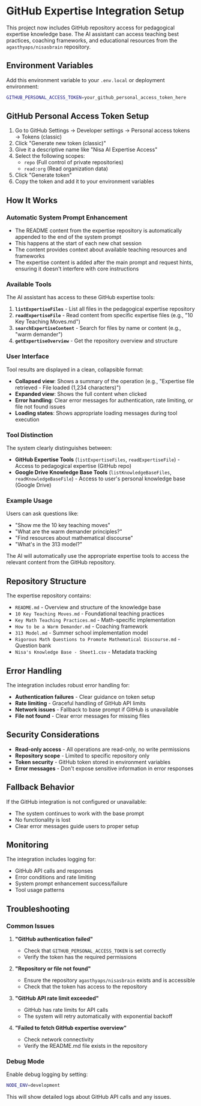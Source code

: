 # GitHub Expertise Integration Setup

This project now includes GitHub repository access for pedagogical expertise knowledge base. The AI assistant can access teaching best practices, coaching frameworks, and educational resources from the `agasthyaps/nisasbrain` repository.

## Environment Variables

Add this environment variable to your `.env.local` or deployment environment:

```bash
GITHUB_PERSONAL_ACCESS_TOKEN=your_github_personal_access_token_here
```

## GitHub Personal Access Token Setup

1. Go to GitHub Settings → Developer settings → Personal access tokens → Tokens (classic)
2. Click "Generate new token (classic)"
3. Give it a descriptive name like "Nisa AI Expertise Access"
4. Select the following scopes:
   - `repo` (Full control of private repositories)
   - `read:org` (Read organization data)
5. Click "Generate token"
6. Copy the token and add it to your environment variables

## How It Works

### Automatic System Prompt Enhancement
- The README content from the expertise repository is automatically appended to the end of the system prompt
- This happens at the start of each new chat session
- The content provides context about available teaching resources and frameworks
- The expertise content is added after the main prompt and request hints, ensuring it doesn't interfere with core instructions

### Available Tools

The AI assistant has access to these GitHub expertise tools:

1. **`listExpertiseFiles`** - List all files in the pedagogical expertise repository
2. **`readExpertiseFile`** - Read content from specific expertise files (e.g., "10 Key Teaching Moves.md")
3. **`searchExpertiseContent`** - Search for files by name or content (e.g., "warm demander")
4. **`getExpertiseOverview`** - Get the repository overview and structure

### User Interface

Tool results are displayed in a clean, collapsible format:
- **Collapsed view**: Shows a summary of the operation (e.g., "Expertise file retrieved - File loaded (1,234 characters)")
- **Expanded view**: Shows the full content when clicked
- **Error handling**: Clear error messages for authentication, rate limiting, or file not found issues
- **Loading states**: Shows appropriate loading messages during tool execution

### Tool Distinction

The system clearly distinguishes between:

- **GitHub Expertise Tools** (`listExpertiseFiles`, `readExpertiseFile`) - Access to pedagogical expertise (GitHub repo)
- **Google Drive Knowledge Base Tools** (`listKnowledgeBaseFiles`, `readKnowledgeBaseFile`) - Access to user's personal knowledge base (Google Drive)

### Example Usage

Users can ask questions like:
- "Show me the 10 key teaching moves"
- "What are the warm demander principles?"
- "Find resources about mathematical discourse"
- "What's in the 313 model?"

The AI will automatically use the appropriate expertise tools to access the relevant content from the GitHub repository.

## Repository Structure

The expertise repository contains:
- `README.md` - Overview and structure of the knowledge base
- `10 Key Teaching Moves.md` - Foundational teaching practices
- `Key Math Teaching Practices.md` - Math-specific implementation
- `How to be a Warm Demander.md` - Coaching framework
- `313 Model.md` - Summer school implementation model
- `Rigorous Math Questions to Promote Mathematical Discourse.md` - Question bank
- `Nisa's Knowledge Base - Sheet1.csv` - Metadata tracking

## Error Handling

The integration includes robust error handling for:
- **Authentication failures** - Clear guidance on token setup
- **Rate limiting** - Graceful handling of GitHub API limits
- **Network issues** - Fallback to base prompt if GitHub is unavailable
- **File not found** - Clear error messages for missing files

## Security Considerations

- **Read-only access** - All operations are read-only, no write permissions
- **Repository scope** - Limited to specific repository only
- **Token security** - GitHub token stored in environment variables
- **Error messages** - Don't expose sensitive information in error responses

## Fallback Behavior

If the GitHub integration is not configured or unavailable:
- The system continues to work with the base prompt
- No functionality is lost
- Clear error messages guide users to proper setup

## Monitoring

The integration includes logging for:
- GitHub API calls and responses
- Error conditions and rate limiting
- System prompt enhancement success/failure
- Tool usage patterns

## Troubleshooting

### Common Issues

1. **"GitHub authentication failed"**
   - Check that `GITHUB_PERSONAL_ACCESS_TOKEN` is set correctly
   - Verify the token has the required permissions

2. **"Repository or file not found"**
   - Ensure the repository `agasthyaps/nisasbrain` exists and is accessible
   - Check that the token has access to the repository

3. **"GitHub API rate limit exceeded"**
   - GitHub has rate limits for API calls
   - The system will retry automatically with exponential backoff

4. **"Failed to fetch GitHub expertise overview"**
   - Check network connectivity
   - Verify the README.md file exists in the repository

### Debug Mode

Enable debug logging by setting:
```bash
NODE_ENV=development
```

This will show detailed logs about GitHub API calls and any issues. 